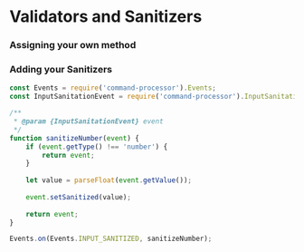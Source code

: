 # Validators and Sanitizers

### Assigning your own method

### Adding your Sanitizers

```javascript
const Events = require('command-processor').Events;
const InputSanitationEvent = require('command-processor').InputSanitationEvent;

/**
 * @param {InputSanitationEvent} event
 */
function sanitizeNumber(event) {
    if (event.getType() !== 'number') {
        return event;
    }
    
    let value = parseFloat(event.getValue());
    
    event.setSanitized(value);
    
    return event;
}

Events.on(Events.INPUT_SANITIZED, sanitizeNumber);
```